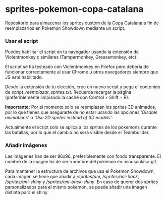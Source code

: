 # sprites-pokemon-copa-catalana
Repositorio para almacenar los sprites custom de la Copa Catalana a fin de reemplazarlos en Pokemon Showdown mediante un script.

### Usar el script
Puedes habilitar el script en tu navegador usando la extensión de Violentmonkey o similares (Tampermonkey, Greasemonkey, etc). 

El script se ha testeado con Violentmonkey en Firefox pero debería de funcionar correctamente al usar Chrome u otros navegadores siempre que JS esté habilitado.

Desde la extensión de tu elección, crea un nuevo script y pega el contenido de *script_reemplazar_sprites.txt*. Recuerda recargar la página (preferiblemente limpiando la caché con Control + Shift + R). 

**Importante:** Por el momento solo se reemplazan los sprites 3D animados, por lo que tienes que asegurarte de no estar usando las opciones *'Disable animations'* o *'Use 2D sprites instead of 3D models'*. 

Actualmente el script solo se aplica a los sprites de los pokemons durante las batallas, por lo que el cambio no será visible desde el Teambuilder.

### Añadir imágenes
Las imágenes han de ser 96x96, preferiblemente con fondo transparente. El nombre de la imagen ha de ser \<nombre del pokemon en minusculas\>.gif. 

Para mantener la estructura de archivos que usa el Pokemon Showdown, cada imagen se tiene que añadir a */sprites/ani*, */sprites/ani-back*, */sprites/ani-shiny* y */sprites/ani-back-shiny*. En caso de querer dos sprites personalizados para el mismo pokemon, se puede añadir una imagen distinta para el shiny.
